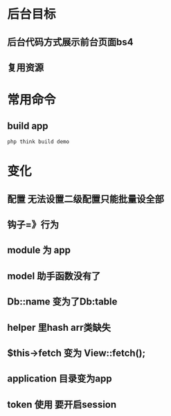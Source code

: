 # 后台目标
## 后台代码方式展示前台页面bs4

## 复用资源

# 常用命令

## build app

```php think build demo```

# 变化

## 配置 无法设置二级配置只能批量设全部

## 钩子=》行为

## module 为 app

## model 助手函数没有了

## Db::name 变为了Db:table

## helper 里hash arr类缺失

## $this->fetch 变为 View::fetch();

## application 目录变为app

## token 使用 要开启session